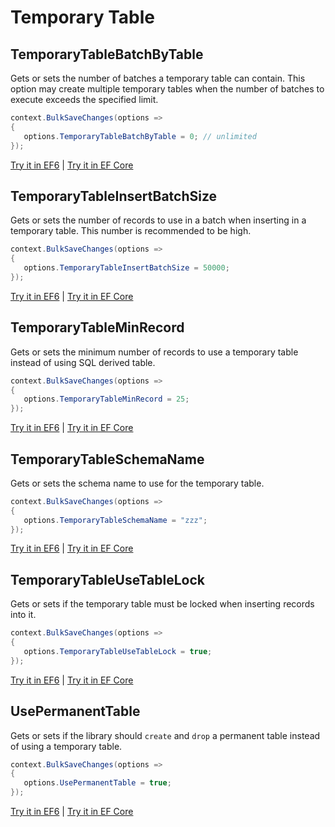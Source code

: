 # Temporary Table

## TemporaryTableBatchByTable
Gets or sets the number of batches a temporary table can contain. This option may create multiple temporary tables when the number of batches to execute exceeds the specified limit.


```csharp
context.BulkSaveChanges(options =>
{
   options.TemporaryTableBatchByTable = 0; // unlimited
});
```
[Try it in EF6](https://dotnetfiddle.net/YjoyLn) | [Try it in EF Core](https://dotnetfiddle.net/Md4oAe)

## TemporaryTableInsertBatchSize
Gets or sets the number of records to use in a batch when inserting in a temporary table. This number is recommended to be high.


```csharp
context.BulkSaveChanges(options =>
{
   options.TemporaryTableInsertBatchSize = 50000;
});
```
[Try it in EF6](https://dotnetfiddle.net/0n66D0) | [Try it in EF Core](https://dotnetfiddle.net/uoGd8y)

## TemporaryTableMinRecord
Gets or sets the minimum number of records to use a temporary table instead of using SQL derived table.


```csharp
context.BulkSaveChanges(options =>
{
   options.TemporaryTableMinRecord = 25;
});
```
[Try it in EF6](https://dotnetfiddle.net/jkIJzF) | [Try it in EF Core](https://dotnetfiddle.net/YgKiT1)

## TemporaryTableSchemaName
Gets or sets the schema name to use for the temporary table.


```csharp
context.BulkSaveChanges(options =>
{
   options.TemporaryTableSchemaName = "zzz";
});
```
[Try it in EF6](https://dotnetfiddle.net/RjriRf) | [Try it in EF Core](https://dotnetfiddle.net/SWJi9t)

## TemporaryTableUseTableLock
Gets or sets if the temporary table must be locked when inserting records into it.


```csharp
context.BulkSaveChanges(options =>
{
   options.TemporaryTableUseTableLock = true;
});
```
[Try it in EF6](https://dotnetfiddle.net/z2Pg1K) | [Try it in EF Core](https://dotnetfiddle.net/PM2evv)

## UsePermanentTable
Gets or sets if the library should `create` and `drop` a permanent table instead of using a temporary table.


```csharp
context.BulkSaveChanges(options =>
{
   options.UsePermanentTable = true;
});
```
[Try it in EF6](https://dotnetfiddle.net/B5qNg5) | [Try it in EF Core](https://dotnetfiddle.net/XnYfP6)
